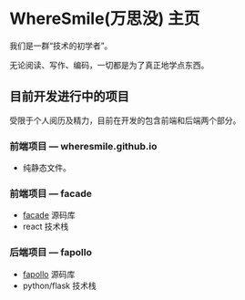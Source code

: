 # WhereSmile(万思没) 主页

我们是一群“技术的初学者”。

无论阅读、写作、编码，一切都是为了真正地学点东西。


## 目前开发进行中的项目

受限于个人阅历及精力，目前在开发的包含前端和后端两个部分。

### 前端项目 — wheresmile.github.io

* 纯静态文件。

### 前端项目 — facade

* [facade](https://github.com/wheresmile/facade) 源码库
* react 技术栈


### 后端项目 — fapollo

* [fapollo](https://github.com/wheresmile/fapollo) 源码库
* python/flask 技术栈
